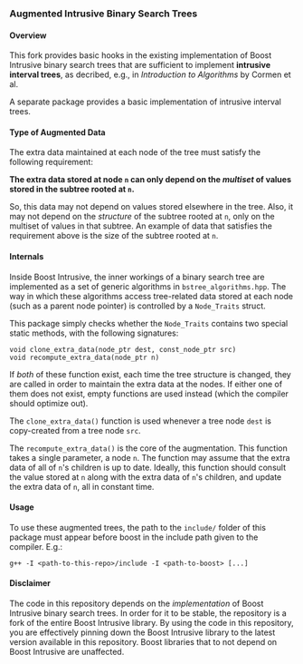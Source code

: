 ### Augmented Intrusive Binary Search Trees


#### Overview

This fork provides basic hooks in the existing implementation of Boost
Intrusive binary search trees that are sufficient to implement
**intrusive interval trees**, as decribed, e.g., in *Introduction to
Algorithms* by Cormen et al.

A separate package provides a basic implementation of intrusive
interval trees.


#### Type of Augmented Data

The extra data maintained at each node of the tree must satisfy the
following requirement:

  **The extra data stored at node `n` can only depend on the
    _multiset_ of values stored in the subtree rooted at `n`.**

So, this data may not depend on values stored elsewhere in the tree.
Also, it may not depend on the _structure_ of the subtree rooted at
`n`, only on the multiset of values in that subtree. An example of
data that satisfies the requirement above is the size of the subtree
rooted at `n`.


#### Internals

Inside Boost Intrusive, the inner workings of a binary search tree are
implemented as a set of generic algorithms in
`bstree_algorithms.hpp`. The way in which these algorithms access
tree-related data stored at each node (such as a parent node pointer)
is controlled by a `Node_Traits` struct.

This package simply checks whether the `Node_Traits` contains two
special static methods, with the following signatures:

    void clone_extra_data(node_ptr dest, const_node_ptr src)
    void recompute_extra_data(node_ptr n)

If *both* of these function exist, each time the tree structure is
changed, they are called in order to maintain the extra data at the
nodes. If either one of them does not exist, empty functions are used
instead (which the compiler should optimize out).

The `clone_extra_data()` function is used whenever a tree node `dest`
is copy-created from a tree node `src`.

The `recompute_extra_data()` is the core of the augmentation. This
function takes a single parameter, a node `n`. The function may assume
that the extra data of all of `n`'s children is up to date. Ideally,
this function should consult the value stored at `n` along with the
extra data of `n`'s children, and update the extra data of `n`, all in
constant time.


#### Usage

To use these augmented trees, the path to the `include/` folder of
this package must appear before boost in the include path given to the
compiler. E.g.:

    g++ -I <path-to-this-repo>/include -I <path-to-boost> [...]


#### Disclaimer

The code in this repository depends on the *implementation* of Boost
Intrusive binary search trees. In order for it to be stable, the
repository is a fork of the entire Boost Intrusive library. By using
the code in this repository, you are effectively pinning down the
Boost Intrusive library to the latest version available in this
repository. Boost libraries that to not depend on Boost Intrusive are
unaffected.
